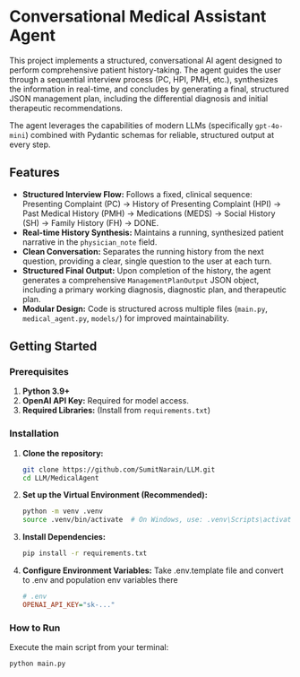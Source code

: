 # Conversational Medical Assistant Agent

This project implements a structured, conversational AI agent designed to perform comprehensive patient history-taking. The agent guides the user through a sequential interview process (PC, HPI, PMH, etc.), synthesizes the information in real-time, and concludes by generating a final, structured JSON management plan, including the differential diagnosis and initial therapeutic recommendations.

The agent leverages the capabilities of modern LLMs (specifically `gpt-4o-mini`) combined with Pydantic schemas for reliable, structured output at every step.

## Features

* **Structured Interview Flow:** Follows a fixed, clinical sequence: Presenting Complaint (PC) → History of Presenting Complaint (HPI) → Past Medical History (PMH) → Medications (MEDS) → Social History (SH) → Family History (FH) → DONE.
* **Real-time History Synthesis:** Maintains a running, synthesized patient narrative in the `physician_note` field.
* **Clean Conversation:** Separates the running history from the next question, providing a clear, single question to the user at each turn.
* **Structured Final Output:** Upon completion of the history, the agent generates a comprehensive `ManagementPlanOutput` JSON object, including a primary working diagnosis, diagnostic plan, and therapeutic plan.
* **Modular Design:** Code is structured across multiple files (`main.py`, `medical_agent.py`, `models/`) for improved maintainability.

## Getting Started

### Prerequisites

1.  **Python 3.9+**
2.  **OpenAI API Key:** Required for model access.
3.  **Required Libraries:** (Install from `requirements.txt`)

### Installation

1.  **Clone the repository:**
    ```bash
    git clone https://github.com/SumitNarain/LLM.git
    cd LLM/MedicalAgent
    ```

2.  **Set up the Virtual Environment (Recommended):**
    ```bash
    python -m venv .venv
    source .venv/bin/activate  # On Windows, use: .venv\Scripts\activate
    ```

3.  **Install Dependencies:**
    ```bash
    pip install -r requirements.txt
    ```

4.  **Configure Environment Variables:**
    Take .env.template file and convert to .env and population env variables there
    ```ini
    # .env
    OPENAI_API_KEY="sk-..." 
    ```

### How to Run

Execute the main script from your terminal:

```bash
python main.py